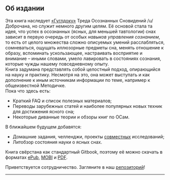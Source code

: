 ## Об издании

Эта книга наследует [«Гуглдоку»](http://goo.gl/NE4e5V) Треда Осознанных Сновидений /u/ Доброчана, но служит немного другим целям. Её основой стала та идея, что успех в осознанных (ясных, для меньшей тавтологии) снах зависит в первую очередь от особых *навыков управления сознанием*, то есть от целого множества сложно описуемых умений расслабляться, сомневаться, ощущать иллюзорные предметы сна,  менять отношение к образу, вспоминать ускользающее, настраивать восприятие и внимание – иными словами, умело лавировать в состояниях сознания, которые чужды нашему повседневному опыту.  
Книга задумана представлять собой целостный подход, опирающийся на науку и практику. Несмотря на это, она может выступать и как дополнение к иным источникам информации по теме, например к общеизвестной Методичке.  
Пока что здесь есть:  

* Краткий FAQ и список полезных материалов;
* Переводы зарубежных статей и наиболее популярных новых техник для достижения ясного сна;
* Некоторые диванные теории и обзоры книг по ОСам.

В ближайшем будущем добавятся:

* Домашние задания, челленджи, проекты [совместных](4chapter/dayone01.md) исследований; 
* Литобзор состояния науки о ясных снах.

Книга свёрстана как стандартный Gitbook, поэтому её можно скачать в форматах [ePub](https://www.gitbook.com/download/epub/book/lucid/lds), [MOBI](https://www.gitbook.com/download/mobi/book/lucid/lds) и [PDF](https://www.gitbook.com/download/pdf/book/lucid/lds).

Приветствуется сотрудничество. Загляните в наш [репозиторий](https://github.com/LucidDreamTeam/Lucid-Dreaming-Skills)!

----